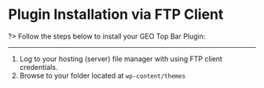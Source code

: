 # Plugin Installation via FTP Client

?> Follow the steps below to install your GEO Top Bar Plugin:

<hr/>

1. Log to your hosting (server) file manager with using FTP client credentials.
2. Browse to your folder located at ```wp-content/themes```
